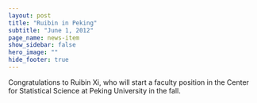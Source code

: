 ```yaml
---
layout: post
title: "Ruibin in Peking"
subtitle: "June 1, 2012"
page_name: news-item
show_sidebar: false
hero_image: ""
hide_footer: true
---
```


Congratulations to Ruibin Xi, who will start a faculty position in the Center for Statistical Science at Peking University in the fall.

